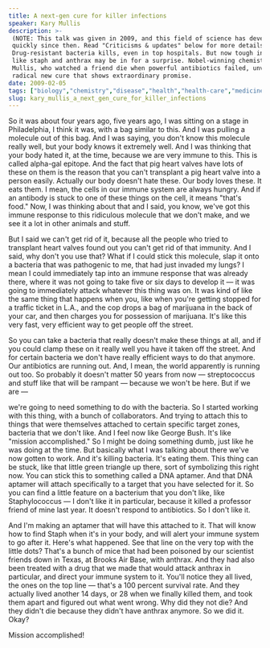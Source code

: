 ```yaml
---
title: A next-gen cure for killer infections
speaker: Kary Mullis
description: >-
 (NOTE: This talk was given in 2009, and this field of science has developed
 quickly since then. Read "Criticisms & updates" below for more details.)
 Drug-resistant bacteria kills, even in top hospitals. But now tough infections
 like staph and anthrax may be in for a surprise. Nobel-winning chemist Kary
 Mullis, who watched a friend die when powerful antibiotics failed, unveils a
 radical new cure that shows extraordinary promise.
date: 2009-02-05
tags: ["biology","chemistry","disease","health","health-care","medicine","science","technology"]
slug: kary_mullis_a_next_gen_cure_for_killer_infections
---
```


So it was about four years ago, five years ago, I was sitting on a stage in Philadelphia,
I think it was, with a bag similar to this. And I was pulling a molecule out of this bag.
And I was saying, you don't know this molecule really well, but your body knows it
extremely well. And I was thinking that your body hated it, at the time, because we are
very immune to this. This is called alpha-gal epitope. And the fact that pig heart valves
have lots of these on them is the reason that you can't transplant a pig heart valve into
a person easily. Actually our body doesn't hate these. Our body loves these. It eats them.
I mean, the cells in our immune system are always hungry. And if an antibody is stuck to
one of these things on the cell, it means "that's food." Now, I was thinking about that
and I said, you know, we've got this immune response to this ridiculous molecule that we
don't make, and we see it a lot in other animals and stuff.

But I said we can't get rid of it, because all the people who tried to transplant heart
valves found out you can't get rid of that immunity. And I said, why don't you use that?
What if I could stick this molecule, slap it onto a bacteria that was pathogenic to me,
that had just invaded my lungs? I mean I could immediately tap into an immune response
that was already there, where it was not going to take five or six days to develop it — it
was going to immediately attack whatever this thing was on. It was kind of like the same
thing that happens when you, like when you're getting stopped for a traffic ticket in
L.A., and the cop drops a bag of marijuana in the back of your car, and then charges you
for possession of marijuana. It's like this very fast, very efficient way to get people
off the street.

So you can take a bacteria that really doesn't make these things at all, and if you could
clamp these on it really well you have it taken off the street. And for certain bacteria
we don't have really efficient ways to do that anymore. Our antibiotics are running out.
And, I mean, the world apparently is running out too. So probably it doesn't matter 50
years from now — streptococcus and stuff like that will be rampant — because we won't be
here. But if we are — 

we're going to need something to do with the bacteria. So I started working with this
thing, with a bunch of collaborators. And trying to attach this to things that were
themselves attached to certain specific target zones, bacteria that we don't like. And I
feel now like George Bush. It's like "mission accomplished." So I might be doing something
dumb, just like he was doing at the time. But basically what I was talking about there
we've now gotten to work. And it's killing bacteria. It's eating them. This thing can be
stuck, like that little green triangle up there, sort of symbolizing this right now. You
can stick this to something called a DNA aptamer. And that DNA aptamer will attach
specifically to a target that you have selected for it. So you can find a little feature
on a bacterium that you don't like, like Staphylococcus — I don't like it in particular,
because it killed a professor friend of mine last year. It doesn't respond to antibiotics.
So I don't like it.

And I'm making an aptamer that will have this attached to it. That will know how to find
Staph when it's in your body, and will alert your immune system to go after it. Here's what
happened. See that line on the very top with the little dots? That's a bunch of mice that
had been poisoned by our scientist friends down in Texas, at Brooks Air Base, with
anthrax. And they had also been treated with a drug that we made that would attack anthrax
in particular, and direct your immune system to it. You'll notice they all lived, the ones
on the top line — that's a 100 percent survival rate. And they actually lived another 14
days, or 28 when we finally killed them, and took them apart and figured out what went
wrong. Why did they not die? And they didn't die because they didn't have anthrax anymore.
So we did it. Okay?

Mission accomplished!

<!--
ad_duration=3.33
event="TED2009"
external_start_time=0
has_talk_citation=0
intro_duration=11.82
is_subtitle_required="False"
is_talk_featured="True"
language="en"
language_swap="False"
native_language="en"
number_of_related_talks=6
number_of_speakers=1
number_of_subtitled_videos=32
number_of_tags=8
number_of_talk_download_languages=33
number_of_talk_more_resources=1
number_of_talk_recommendations=0
number_of_talks_take_actions=0
post_ad_duration=0.83
published_timestamp="2009-07-09 08:39:00"
recording_date="2009-02-05"
speaker_description="Biochemist"
speaker_is_published=1
speaker_name="Kary Mullis"
talk_name="A next-gen cure for killer infections"
talks_tags=["biology","chemistry","disease","health","health-care","medicine","science","technology"]
talks_take_action=[]
url_audio="https://download.ted.com/talks/KaryMullis_2009.mp3?apikey=acme-roadrunner"
url_photo_speaker="https://pe.tedcdn.com/images/ted/9108137ee0c9449c31af189f8aa2a13d73324465_254x191.jpg"
url_photo_talk="https://s3.amazonaws.com/talkstar-photos/uploads/0543cc30-a8bb-4e33-a7c7-462b4c425444/KaryMullins_2009_embed.jpg"
url_webpage="https://www.ted.com/talks/kary_mullis_a_next_gen_cure_for_killer_infections"
video_type_name="TED Stage Talk"
-->